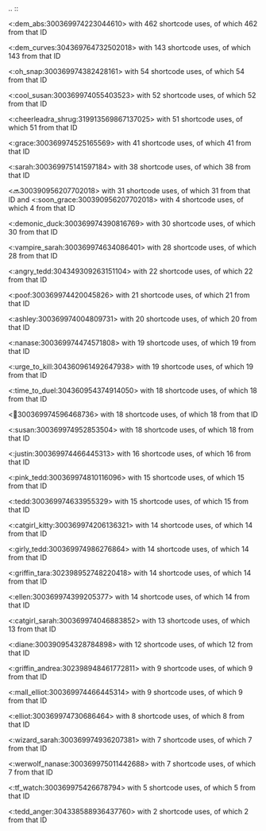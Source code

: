 .. ::
   
   <:dem_abs:300369974223044610> with 462 shortcode uses, of which 462 from that ID
   
   <:dem_curves:304369764732502018> with 143 shortcode uses, of which 143 from that ID
   
   <:oh_snap:300369974382428161> with 54 shortcode uses, of which 54 from that ID
   
   <:cool_susan:300369974055403523> with 52 shortcode uses, of which 52 from that ID
   
   <:cheerleadra_shrug:319913569867137025> with 51 shortcode uses, of which 51 from that ID
   
   <:grace:300369974525165569> with 41 shortcode uses, of which 41 from that ID
   
   <:sarah:300369975141597184> with 38 shortcode uses, of which 38 from that ID
   
   <:soon:300390956207702018> with 31 shortcode uses, of which 31 from that ID and 
   <:soon_grace:300390956207702018> with 4 shortcode uses, of which 4 from that ID
   
   <:demonic_duck:300369974390816769> with 30 shortcode uses, of which 30 from that ID
   
   <:vampire_sarah:300369974634086401> with 28 shortcode uses, of which 28 from that ID
   
   <:angry_tedd:304349309263151104> with 22 shortcode uses, of which 22 from that ID
   
   <:poof:300369974420045826> with 21 shortcode uses, of which 21 from that ID
   
   <:ashley:300369974004809731> with 20 shortcode uses, of which 20 from that ID
   
   <:nanase:300369974474571808> with 19 shortcode uses, of which 19 from that ID
   
   <:urge_to_kill:304360961492647938> with 19 shortcode uses, of which 19 from that ID
   
   <:time_to_duel:304360954374914050> with 18 shortcode uses, of which 18 from that ID
   
   <:tea:300369974596468736> with 18 shortcode uses, of which 18 from that ID
   
   <:susan:300369974952853504> with 18 shortcode uses, of which 18 from that ID
   
   <:justin:300369974466445313> with 16 shortcode uses, of which 16 from that ID
   
   <:pink_tedd:300369974810116096> with 15 shortcode uses, of which 15 from that ID
   
   <:tedd:300369974633955329> with 15 shortcode uses, of which 15 from that ID
   
   <:catgirl_kitty:300369974206136321> with 14 shortcode uses, of which 14 from that ID
   
   <:girly_tedd:300369974986276864> with 14 shortcode uses, of which 14 from that ID
   
   <:griffin_tara:302398952748220418> with 14 shortcode uses, of which 14 from that ID
   
   <:ellen:300369974399205377> with 14 shortcode uses, of which 14 from that ID
   
   <:catgirl_sarah:300369974046883852> with 13 shortcode uses, of which 13 from that ID
   
   <:diane:300390954328784898> with 12 shortcode uses, of which 12 from that ID
   
   <:griffin_andrea:302398948461772811> with 9 shortcode uses, of which 9 from that ID
   
   <:mall_elliot:300369974466445314> with 9 shortcode uses, of which 9 from that ID
   
   <:elliot:300369974730686464> with 8 shortcode uses, of which 8 from that ID
   
   <:wizard_sarah:300369974936207381> with 7 shortcode uses, of which 7 from that ID
   
   <:werwolf_nanase:300369975011442688> with 7 shortcode uses, of which 7 from that ID
   
   <:tf_watch:300369975426678794> with 5 shortcode uses, of which 5 from that ID
   
   <:tedd_anger:304338588936437760> with 2 shortcode uses, of which 2 from that ID

